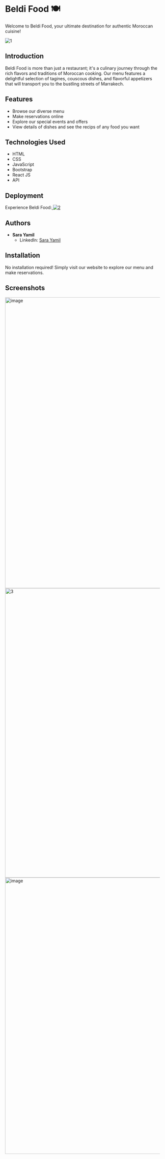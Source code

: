 # Beldi Food 🍽️

Welcome to Beldi Food, your ultimate destination for authentic Moroccan cuisine!

![1](https://github.com/SaraYamil/BeldiFoodWebstack/assets/43785364/90878c88-4b9b-432e-9f0e-8e47868fbb11)

## Introduction

Beldi Food is more than just a restaurant; it's a culinary journey through the rich flavors and traditions of Moroccan cooking. Our menu features a delightful selection of tagines, couscous dishes, and flavorful appetizers that will transport you to the bustling streets of Marrakech.

## Features

- Browse our diverse menu
- Make reservations online
- Explore our special events and offers
- View details of dishes and see the recips of any food you want

## Technologies Used

- HTML
- CSS
- JavaScript
- Bootstrap
- React JS
- API

## Deployment

Experience Beldi Food:[ ![2](https://github.com/SaraYamil/BeldiFoodWebstack/assets/43785364/2a766c9f-ac7d-41ae-bc01-ef95244632b1)](https://beldi-food-webstack.vercel.app/)

## Authors
- **Sara Yamil**
  - LinkedIn: [Sara Yamil](https://www.linkedin.com/in/sarayamil)

## Installation

No installation required! Simply visit our website to explore our menu and make reservations.

## Screenshots

<img width="946" alt="image" src="https://github.com/Fatimaezzahralah/BeldiFood/assets/128908115/517f19d7-33e4-42ef-a3bc-acd6c345c323">
<img width="941" alt="3" src="https://github.com/SaraYamil/BeldiFoodWebstack/assets/43785364/b2d6a1ae-c71b-4998-82cf-f53586193efa">

<img width="899" alt="image" src="https://github.com/SaraYamil/BeldiFoodWebstack/assets/128908115/b6109400-c746-45a5-a7e2-87c3cfa5014d">


